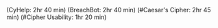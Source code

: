 (CyHelp: 2hr 40 min)
(BreachBot: 2hr 40 min)
(#Caesar's Cipher: 2hr 45 min)
(#Cipher Usability: 1hr 20 min)
